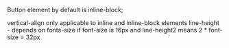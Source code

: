 Button element by default is inline-block;
<!-- https://www.w3.org/TR/CSS2/sample.html -->

vertical-align only applicable to inline and inline-block elements
line-height - depends on fonts-size if font-size is 16px and line-height2 means 2 * font-size = 32px